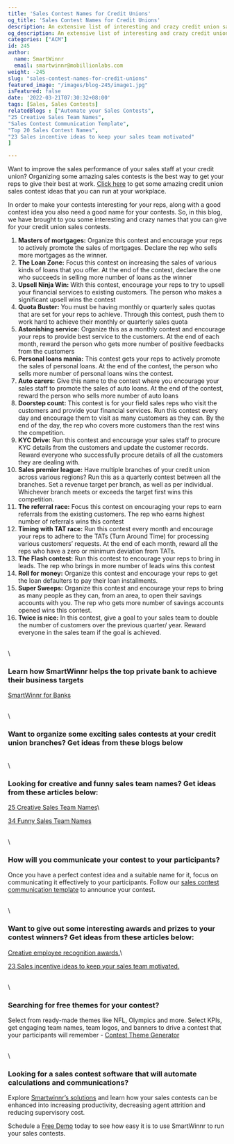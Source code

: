 ```yaml
---
title: 'Sales Contest Names for Credit Unions'
og_title: 'Sales Contest Names for Credit Unions'
description: An extensive list of interesting and crazy credit union sales contest names
og_description: An extensive list of interesting and crazy credit union sales contest names
categories: ["ACM"]
id: 245
author:
  name: SmartWinnr
  email: smartwinnr@mobillionlabs.com
weight: -245
slug: "sales-contest-names-for-credit-unions"
featured_image: "/images/blog-245/image1.jpg"
isFeatured: false
date: '2022-03-21T07:30:32+08:00'
tags: [Sales, Sales Contests]
relatedBlogs : ["Automate your Sales Contests",
"25 Creative Sales Team Names",
"Sales Contest Communication Template",
"Top 20 Sales Contest Names",
"23 Sales incentive ideas to keep your sales team motivated"
]

---
```


Want to improve the sales performance of your sales staff at your credit union? Organizing some amazing sales contests is the best way to get your reps to give their best at work. [Click here](https://www.smartwinnr.com/post/sales-contest-ideas-for-credit-unions/) to get some amazing credit union sales contest ideas that you can run at your workplace.

In order to make your contests interesting for your reps, along with a good contest idea you also need a good name for your contests. So, in this blog, we have brought to you some interesting and crazy names that you can give for your credit union sales contests. 

1. **Masters of mortgages:** Organize this contest and encourage your reps to actively promote the sales of mortgages. Declare the rep who sells more mortgages as the winner.
2. **The Loan Zone:** Focus this contest on increasing the sales of various kinds of loans that you offer. At the end of the contest, declare the one who succeeds in selling more number of loans as the winner
3. **Upsell Ninja Win:** With this contest, encourage your reps to try to upsell your financial services to existing customers. The person who makes a significant upsell wins the contest
4. **Quota Buster:** You must be having monthly or quarterly sales quotas that are set for your reps to achieve. Through this contest, push them to work hard to achieve their monthly  or quarterly sales quota
5. **Astonishing service:** Organize this as a monthly contest and encourage your reps to provide best service to the customers. At the end of each month, reward the person who gets more number of positive feedbacks from the customers
6. **Personal loans mania:** This contest gets your reps to actively promote the sales of personal loans. At the end of the contest, the person who sells more number of personal loans wins the contest.
7. **Auto carers:** Give this name to the contest where you encourage your sales staff to promote the sales of auto loans. At the end of the contest, reward the person who sells more number of auto loans
8. **Doorstep count:** This contest is for your field sales reps who visit the customers and provide your financial services. Run this contest every day and encourage them to visit as many customers as they can. By the end of the day, the rep who covers more customers than the rest wins the competition.
9. **KYC Drive:**  Run this contest and encourage your sales staff to procure KYC details from the customers and update the customer records. Reward everyone who successfully procure details of all the customers they are dealing with.
10. **Sales premier league:** Have multiple branches of your credit union across various regions? Run this as a quarterly contest between all the branches. Set a revenue target per branch, as well as per individual. Whichever branch meets or exceeds the target first wins this competition. 
11. **The referral race:** Focus this contest on encouraging your reps to earn referrals from the existing customers. The rep who earns highest number of referrals wins this contest
12. **Timing with TAT race:** Run this contest every month and encourage your reps to adhere to the TATs (Turn Around Time) for processing various customers’ requests. At the end of each month, reward all the reps who have a zero or minimum deviation from TATs. 
13. **The Flash contest:** Run this contest to encourage your reps to bring in leads. The rep who brings in more number of leads wins this contest
14. **Roll for money:** Organize this contest and encourage your reps to get the loan defaulters to pay their loan installments. 
15. **Super Sweeps:** Organize this contest and encourage your reps to bring as many people as they can, from an area, to open their savings accounts with you. The rep who gets more number of savings accounts opened wins this contest.
16. **Twice is nice:** In this contest, give a goal to your sales team to double the number of customers over the previous quarter/ year. Reward everyone in the sales team if the goal is achieved.

\
\

### Learn how SmartWinnr helps the top private bank to achieve their business targets

[SmartWinnr for Banks](https://www.smartwinnr.com/solutions/banking/)

\
\

### Want to organize some exciting sales contests at your credit union branches? Get ideas from these blogs below

\
\

### Looking for creative and funny sales team names? Get ideas from these articles below:

[25 Creative Sales Team Names](https://www.smartwinnr.com/post/25-creative-sales-team-names/)\

[34 Funny Sales Team Names](https://www.smartwinnr.com/post/funny-sales-team-names/)

\
\

### How will you communicate your contest to your participants?

Once you have a perfect contest idea and a suitable name for it, focus on communicating it effectively to your participants. Follow our [sales contest communication template](https://www.smartwinnr.com/post/sales-contest-communication-template/) to announce your contest.
 
\
\

### Want to give out some interesting awards and prizes to your contest winners? Get ideas from these articles below:

[Creative employee recognition awards.](https://www.smartwinnr.com/post/creative-employee-recognition-award-names/)\

[23 Sales incentive ideas to keep your sales team motivated.](https://www.smartwinnr.com/post/sales-incentive-ideas-to-keep-your-sales-team-motivated/)

\
\

### Searching for free themes for your contest?

Select from ready-made themes like NFL, Olympics and more. Select KPIs, get engaging team names, team logos, and banners to drive a contest that your participants will remember - [Contest Theme Generator](https://tools.smartwinnr.com/#/contest-theme-generator)

\
\

### Looking for a sales contest software that will automate calculations and communications?

Explore [Smartwinnr’s solutions](https://www.smartwinnr.com/product/sales-contest/) and learn how your sales contests can be enhanced into increasing productivity, decreasing agent attrition and reducing supervisory cost.

Schedule a [Free Demo](https://www.smartwinnr.com/request-demo/) today to see how easy it is to use SmartWinnr to run your sales contests.